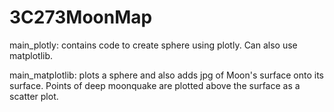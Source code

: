 # 3C273MoonMap
main_plotly: contains code to create sphere using plotly. Can also use matplotlib.

main_matplotlib: plots a sphere and also adds jpg of Moon's surface onto its surface. Points of deep moonquake are plotted above the surface as a scatter plot.
